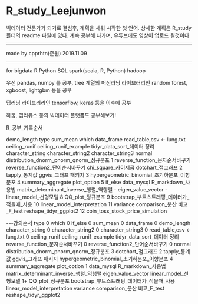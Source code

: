 # R_study_Leejunwon
빅데이터 전문가가 되기로 결심후, 계획을 새워 시작한 첫 언어. 상세한 계획은 R_study폴더의 readme 파일에 있다. 계속 공부해 나가며, 유튜브에도 영상이 업로드 될것이다

***
made by cpprhtn(준원)
2019.11.09
***

for bigdata
R
Python
SQL
spark(scala, R, Python)
hadoop


우선 pandas, numpy 를 공부, tree 계열의 머신러닝 라이브러리인 random forest, xgboost, lightgbm 등을 공부

딥러닝 라이브러리인 tensorflow, keras 등을 이후에 공부

하둡, 맵리듀스 등의 빅데이터 플랫폼도 공부해보기!




R_공부_기록순서

demo_length
type
sum_mean
which
data_frame
read_table,csv <- lung.txt
ceiling_runif
ceiling_runif_example
tidyr_data_sort_데이터 정리
character_string
character_string2
character_string3
normal distribution_dnorm_pnorm_qnorm_정규분포  1
reverse_function_문자순서바꾸기
reverse_function2_단어순서바꾸기
chi_square_카이제곱
dotchart_점그래프                               2
tapply_통계값
ggvis_그래프 패키지                              3
hypergeometric_binomial_초기하분포_이항분포        4
summary_aggregate
plot_option                                   5
if_else
data_mysql
R_markdown_사용법
matrix_determinant_inverse_행렬_역행렬          -
eigen_value_vector                            -
linear_model_선형모델                           8
QQ_plot_정규분포                                9
bootstrap_부트스트래핑_데이터가_적을때_사용            10
linear_model_interpretation                   11
variance comparison_분산 비교_F_test
reshape_tidyr_ggplot2                         12
coin_toss_stock_price_simulation


---강의순서
type 0
which 0
if_else 0
sum_mean 0
data_frame 0
demo_length
character_string 0
character_string2 0
character_string3 0
read_table,csv <- lung.txt 0
ceiling_runif
ceiling_runif_example
tidyr_data_sort_데이터 정리
reverse_function_문자순서바꾸기 0
reverse_function2_단어순서바꾸기 0
normal distribution_dnorm_pnorm_qnorm_정규분포        3
dotchart_점그래프                                     2
tapply_통계값
ggvis_그래프 패키지
hypergeometric_binomial_초기하분포_이항분포              4
summary_aggregate
plot_option                                         1
data_mysql
R_markdown_사용법
matrix_determinant_inverse_행렬_역행렬
eigen_value_vector
linear_model_선형모델                                  1+
QQ_plot_정규분포
bootstrap_부트스트래핑_데이터가_적을때_사용
linear_model_interpretation
variance comparison_분산 비교_F_test
reshape_tidyr_ggplot2
